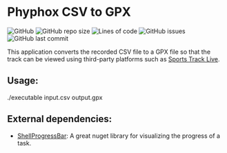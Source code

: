 # Phyphox CSV to GPX

![GitHub](https://img.shields.io/github/license/LuMarans30/AstralSafeServer)
![GitHub repo size](https://img.shields.io/github/repo-size/LuMarans30/AstralSafeServer)
![Lines of code](https://img.shields.io/tokei/lines/github/LuMarans30/AstralSafeServer)
![GitHub issues](https://img.shields.io/github/issues/LuMarans30/AstralSafeServer)
![GitHub last commit](https://img.shields.io/github/last-commit/LuMarans30/AstralSafeServer)

This application converts the recorded CSV file to a GPX file so that the track can be viewed using third-party platforms such as [Sports Track Live](https://www.sportstracklive.com/en).

## Usage:

./executable input.csv output.gpx

## External dependencies:

  - [ShellProgressBar](https://github.com/Mpdreamz/shellprogressbar): A great nuget library for visualizing the progress of a task.
